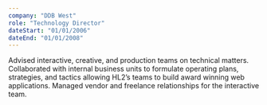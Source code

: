 ```yaml
---
company: "DDB West"
role: "Technology Director"
dateStart: "01/01/2006"
dateEnd: "01/01/2008"
---
```



Advised interactive, creative, and production teams on technical matters. Collaborated with internal business units to formulate operating plans, strategies, and tactics allowing HL2’s teams to build award winning web applications. Managed vendor and freelance relationships for the interactive team.
